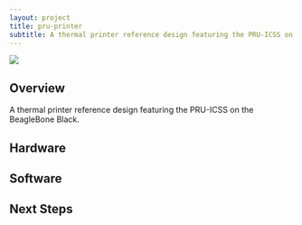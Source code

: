 ```yaml
---
layout: project
title: pru-printer
subtitle: A thermal printer reference design featuring the PRU-ICSS on the BeagleBone Black.
---
```


<img src="images/printer_protoype.jpg">

## Overview

A thermal printer reference design featuring the PRU-ICSS on the BeagleBone Black.


## Hardware


## Software



## Next Steps
